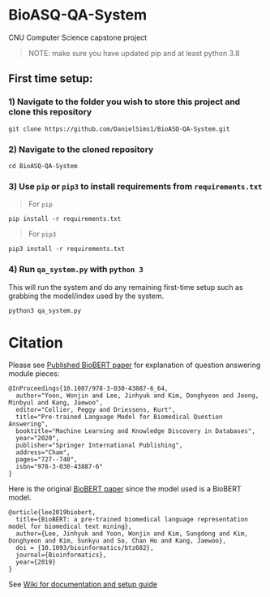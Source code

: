 # BioASQ-QA-System
CNU Computer Science capstone project

> NOTE: make sure you have updated pip and at least python 3.8

## First time setup:
### 1) Navigate to the folder you wish to store this project and clone this repository
```
git clone https://github.com/DanielSims1/BioASQ-QA-System.git
```
### 2) Navigate to the cloned repository
```
cd BioASQ-QA-System
``` 

### 3) Use `pip` or `pip3` to install requirements from `requirements.txt`
> For `pip`
```
pip install -r requirements.txt
```
> For `pip3`
```
pip3 install -r requirements.txt
```
### 4) Run `qa_system.py` with `python 3`
This will run the system and do any remaining first-time setup such as grabbing the model/index used by the system.
```
python3 qa_system.py
```


# Citation
  Please see [Published BioBERT paper](https://link.springer.com/chapter/10.1007/978-3-030-43887-6_64) for explanation of question answering module pieces: 
```
@InProceedings{10.1007/978-3-030-43887-6_64,
  author="Yoon, Wonjin and Lee, Jinhyuk and Kim, Donghyeon and Jeong, Minbyul and Kang, Jaewoo",
  editor="Cellier, Peggy and Driessens, Kurt",
  title="Pre-trained Language Model for Biomedical Question Answering",
  booktitle="Machine Learning and Knowledge Discovery in Databases",
  year="2020",
  publisher="Springer International Publishing",
  address="Cham",
  pages="727--740",
  isbn="978-3-030-43887-6"
}
```

Here is the original [BioBERT paper](http://dx.doi.org/10.1093/bioinformatics/btz682) since the model used is a BioBERT model.
```
@article{lee2019biobert,
  title={BioBERT: a pre-trained biomedical language representation model for biomedical text mining},
  author={Lee, Jinhyuk and Yoon, Wonjin and Kim, Sungdong and Kim, Donghyeon and Kim, Sunkyu and So, Chan Ho and Kang, Jaewoo},
  doi = {10.1093/bioinformatics/btz682}, 
  journal={Bioinformatics},
  year={2019}
}
```
See [Wiki for documentation and setup guide](https://github.com/DanielSims1/BioASQ-QA-System/wiki)
